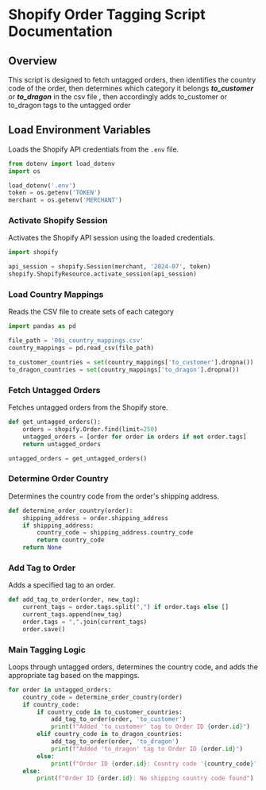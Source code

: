 # Shopify Order Tagging Script Documentation

## Overview

This script is designed to fetch untagged orders, then identifies the  country code of the order, then  determines which category it belongs  ***to_customer*** or ***to_dragon*** in the csv file , then accordingly adds to_customer or to_dragon tags to the untagged order

## Load Environment Variables

Loads the Shopify API credentials from the `.env` file.

```python
from dotenv import load_dotenv
import os

load_dotenv('.env')
token = os.getenv('TOKEN')
merchant = os.getenv('MERCHANT')
```

### Activate Shopify Session

Activates the Shopify API session using the loaded credentials.

```python
import shopify

api_session = shopify.Session(merchant, '2024-07', token)
shopify.ShopifyResource.activate_session(api_session)
```

### Load Country Mappings

Reads the CSV file to create sets of  each category

```python
import pandas as pd

file_path = '00i_country_mappings.csv'
country_mappings = pd.read_csv(file_path)

to_customer_countries = set(country_mappings['to_customer'].dropna())
to_dragon_countries = set(country_mappings['to_dragon'].dropna())
```

### Fetch Untagged Orders

Fetches untagged orders from the Shopify store.

```python
def get_untagged_orders():
    orders = shopify.Order.find(limit=250)
    untagged_orders = [order for order in orders if not order.tags]
    return untagged_orders

untagged_orders = get_untagged_orders()
```

### Determine Order Country

Determines the country code from the order's shipping address.

```python
def determine_order_country(order):
    shipping_address = order.shipping_address
    if shipping_address:
        country_code = shipping_address.country_code
        return country_code
    return None
```

### Add Tag to Order

Adds a specified tag to an order.

```python
def add_tag_to_order(order, new_tag):
    current_tags = order.tags.split(",") if order.tags else []
    current_tags.append(new_tag)
    order.tags = ",".join(current_tags)
    order.save()
```

### Main Tagging Logic

Loops through untagged orders, determines the country code, and adds the appropriate tag based on the mappings.

```python
for order in untagged_orders:
    country_code = determine_order_country(order)
    if country_code:
        if country_code in to_customer_countries:
            add_tag_to_order(order, 'to_customer')
            print(f"Added 'to_customer' tag to Order ID {order.id}")
        elif country_code in to_dragon_countries:
            add_tag_to_order(order, 'to_dragon')
            print(f"Added 'to_dragon' tag to Order ID {order.id}")
        else:
            print(f"Order ID {order.id}: Country code '{country_code}' not found in CSV")
    else:
        print(f"Order ID {order.id}: No shipping country code found")
```
